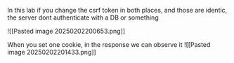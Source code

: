 In this lab if you change the csrf token in both places, and those are identic, the server dont authenticate with a DB or something 

![[Pasted image 20250202200653.png]]

When you set one cookie, in the response we can observe it
![[Pasted image 20250202201433.png]]